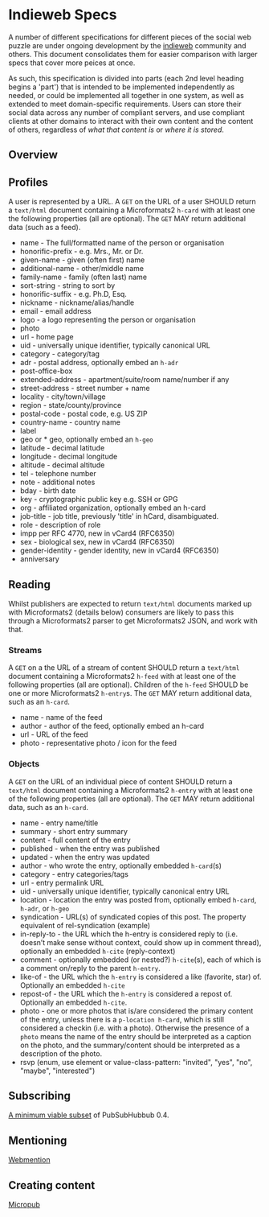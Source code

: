 # Indieweb Specs

A number of different specifications for different pieces of the social web puzzle are under ongoing development by the [indieweb](https://indiewebcamp.com) community and others. This document consolidates them for easier comparison with larger specs that cover more peices at once.

As such, this specification is divided into parts (each 2nd level heading begins a 'part') that is intended to be implemented independently as needed, or could be implemented all together in one system, as well as extended to meet domain-specific requirements. Users can store their social data across any number of compliant servers, and use compliant clients at other domains to interact with their own content and the content of others, regardless of *what that content is* or *where it is stored*.

## Overview

## Profiles

A user is represented by a URL. A `GET` on the URL of a user SHOULD return a `text/html` document containing a Microformats2 `h-card` with at least one the following properties (all are optional). The `GET` MAY return additional data (such as a feed).

* name - The full/formatted name of the person or organisation
* honorific-prefix - e.g. Mrs., Mr. or Dr.
* given-name - given (often first) name
* additional-name - other/middle name
* family-name - family (often last) name
* sort-string - string to sort by
* honorific-suffix - e.g. Ph.D, Esq.
* nickname - nickname/alias/handle
* email - email address
* logo - a logo representing the person or organisation
* photo
* url - home page
* uid - universally unique identifier, typically canonical URL
* category - category/tag
* adr - postal address, optionally embed an `h-adr`
* post-office-box
* extended-address - apartment/suite/room name/number if any
* street-address - street number + name
* locality - city/town/village
* region - state/county/province
* postal-code - postal code, e.g. US ZIP
* country-name - country name
* label
* geo or * geo, optionally embed an `h-geo`
* latitude - decimal latitude
* longitude - decimal longitude
* altitude - decimal altitude
* tel - telephone number
* note - additional notes
* bday - birth date
* key - cryptographic public key e.g. SSH or GPG
* org - affiliated organization, optionally embed an h-card
* job-title - job title, previously 'title' in hCard, disambiguated.
* role - description of role
* impp per RFC 4770, new in vCard4 (RFC6350)
* sex - biological sex, new in vCard4 (RFC6350)
* gender-identity - gender identity, new in vCard4 (RFC6350)
* anniversary

## Reading

Whilst publishers are expected to return `text/html` documents marked up with Microformats2 (details below) consumers are likely to pass this through a Microformats2 parser to get Microformats2 JSON, and work with that.

### Streams

A `GET` on a the URL of a stream of content SHOULD return a `text/html` document containing a Microformats2 `h-feed` with at least one of the following properties (all are optional). Children of the `h-feed` SHOULD be one or more Microformats2 `h-entry`s. The `GET` MAY return additional data, such as an `h-card`.

* name - name of the feed
* author - author of the feed, optionally embed an h-card
* url - URL of the feed
* photo - representative photo / icon for the feed

### Objects

A `GET` on the URL of an individual piece of content SHOULD return a `text/html` document containing a Microformats2 `h-entry` with at least one of the following properties (all are optional). The `GET` MAY return additional data, such as an `h-card`.

* name - entry name/title
* summary - short entry summary
* content - full content of the entry
* published - when the entry was published
* updated - when the entry was updated
* author - who wrote the entry, optionally embedded `h-card`(s)
* category - entry categories/tags
* url - entry permalink URL
* uid - universally unique identifier, typically canonical entry URL
* location - location the entry was posted from, optionally embed `h-card`, `h-adr`, or `h-geo`
* syndication - URL(s) of syndicated copies of this post. The property equivalent of rel-syndication (example)
* in-reply-to - the URL which the h-entry is considered reply to (i.e. doesn’t make sense without context, could show up in comment thread), optionally an embedded `h-cite` (reply-context)
* comment - optionally embedded (or nested?) `h-cite`(s), each of which is a comment on/reply to the parent `h-entry`.
* like-of - the URL which the `h-entry` is considered a like (favorite, star) of. Optionally an embedded `h-cite`
* repost-of - the URL which the `h-entry` is considered a repost of. Optionally an embedded `h-cite`.
* photo - one or more photos that is/are considered the primary content of the entry, unless there is a `p-location h-card`, which is still considered a checkin (i.e. with a photo). Otherwise the presence of a `photo` means the name of the entry should be interpreted as a caption on the photo, and the summary/content should be interpreted as a description of the photo.
* rsvp (enum, use <data> element or value-class-pattern: "invited", "yes", "no", "maybe", "interested")

## Subscribing

[A minimum viable subset](https://indiewebcamp.com/How_to_publish_and_consume_PubSubHubbub) of PubSubHubbub 0.4.

## Mentioning

[Webmention](http://webmention.net)

## Creating content

[Micropub](http://micropub.net)